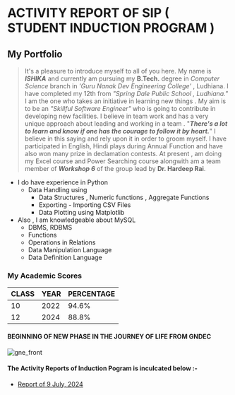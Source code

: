 # ACTIVITY REPORT OF SIP ( STUDENT INDUCTION PROGRAM )
## My Portfolio
> It's a pleasure to introduce myself to all of you here. My name is ***ISHIKA*** and currently am pursuing my **B.Tech.** degree in *Computer Science* branch in *'Guru Nanak Dev Engineering College'* , Ludhiana. I have completed my 12th from *"Spring Dale Public School , Ludhiana."* I am the one who takes an initiative in learning new things . My aim is to be an *"Skillful Software Engineer"* who is going to contribute in developing new facilities. I believe in team work and has a very unique approach about leading and working in a team . "***There's a lot to learn and know if one has the courage to follow it by heart.***" I believe in this saying and rely upon it in order to groom myself. I have participated in English, Hindi plays during Annual Function and have also won many prize in declamation contests. At present , am doing my Excel course and Power Searching course alongwith am a team member of ***Workshop 6*** of the group lead by **Dr. Hardeep Rai**.
* I do have experience in Python
  * Data Handling using
    * Data Structures , Numeric functions , Aggregate Functions
    * Exporting - Importing CSV Files
    * Data Plotting using Matplotlib
* Also , I am knowledgeable about MySQL
  * DBMS, RDBMS
  * Functions
  * Operations in Relations
  * Data Manipulation Language
  * Data Definition Language

### My Academic Scores 

| CLASS | YEAR | PERCENTAGE |
|-------|------|------------|
| 10 | 2022 | 94.6% | 
| 12 | 2024 | 88.8% |
 
#### BEGINNING OF NEW PHASE IN THE JOURNEY OF LIFE FROM **GNDEC**
![gne_front](https://github.com/user-attachments/assets/56009dc6-d3c4-4b32-b143-e636892d0fcc)

#### The Activity Reports of Induction Pogram is inculcated below :-  
* [Report of 9 July, 2024](https://ishikacoder13.github.io/SIP-09-07-24.github.io/)

































































































































































































































